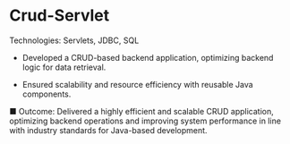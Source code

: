 # Crud-Servlet 
Technologies: Servlets, JDBC, SQL 

* Developed a CRUD-based backend application, optimizing backend logic for data retrieval. 

* Ensured scalability and resource efficiency with reusable Java components.

■ Outcome: Delivered a highly efficient and scalable CRUD application, optimizing backend operations and improving system performance in line with industry standards for Java-based development.
